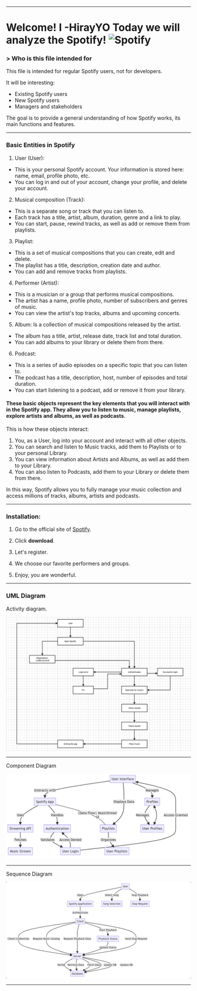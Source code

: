 ---------------------------------------------------------------------------------------------------------------------------------------------------------------------------------------------------------------------------------------------------------------------------------------------------------------

# Welcome! I **-HirayYO**  Today we will analyze the Spotify! ![Spotify](https://digiseller.mycdn.ink/preview/820112/p1_3450772_0bbe1bea.png)


### > Who is this file intended for

This file is intended for regular Spotify users, not for developers.

It will be interesting:

- Existing Spotify users
- New Spotify users
- Managers and stakeholders

The goal is to provide a general understanding of how Spotify works, its main functions and features.


---------------------------------------------------------------------------------------------------------------------------------------------------------------


### Basic Entities in Spotify

1. User (User):
 - This is your personal Spotify account. Your information is stored here: name, email, profile photo, etc.
 - You can log in and out of your account, change your profile, and delete your account.

2. Musical composition (Track):
- This is a separate song or track that you can listen to.
 - Each track has a title, artist, album, duration, genre and a link to play.
 - You can start, pause, rewind tracks, as well as add or remove them from playlists.

3. Playlist:
 - This is a set of musical compositions that you can create, edit and delete.
 - The playlist has a title, description, creation date and author.
 - You can add and remove tracks from playlists.

4. Performer (Artist):
 - This is a musician or a group that performs musical compositions.
 - The artist has a name, profile photo, number of subscribers and genres of music.
 - You can view the artist's top tracks, albums and upcoming concerts.

5. Album:
Is a collection of musical compositions released by the artist.
 - The album has a title, artist, release date, track list and total duration.
 - You can add albums to your library or delete them from there.

6. Podcast:
 - This is a series of audio episodes on a specific topic that you can listen to.
 - The podcast has a title, description, host, number of episodes and total duration.
 - You can start listening to a podcast, add or remove it from your library.

#### These basic objects represent the key elements that you will interact with in the Spotify app. They allow you to listen to music, manage playlists, explore artists and albums, as well as podcasts.

This is how these objects interact:

1. You, as a User, log into your account and interact with all other objects.
2. You can search and listen to Music tracks, add them to Playlists or to your personal Library.
3. You can view information about Artists and Albums, as well as add them to your Library.
4. You can also listen to Podcasts, add them to your Library or delete them from there.

In this way, Spotify allows you to fully manage your music collection and access millions of tracks, albums, artists and podcasts.

---------------------------------------------------------------------------------------------------------------------------------------------------------------


### Installation:

1. Go to the official site of [Spotify](https://www.spotify.com/).
 
2. Click **download**.

3. Let's register.

4. We choose our favorite performers and groups.

5. Enjoy, you are wonderful.

---------------------------------------------------------------------------------------------------------------------------------------------------------------------------------------------------------------------------------------------------------------------------------------------------------------

### UML Diagram
 
Activity diagram.

![Activity diagram](https://github.com/HirayYo/Artur-IS31/blob/main/Activity%20diagram.png)

---------------------------------------------------------------------------------------------------------------------------------------------------------------------------------------------------------------------------------------------------------------------------------------------------------------

Component Diagram

![diagram](https://github.com/HirayYo/Artur-IS31/blob/main/Component%20Diagram)

---------------------------------------------------------------------------------------------------------------------------------------------------------------------------------------------------------------------------------------------------------------------------------------------------------------

Sequence Diagram

![dia](https://github.com/HirayYo/Artur-IS31/blob/main/%D0%B8%D0%B7%D0%BE%D0%B1%D1%80%D0%B0%D0%B6%D0%B5%D0%BD%D0%B8%D0%B5_2024-09-19_012123450.png)

---------------------------------------------------------------------------------------------------------------------------------------------------------------------------------------------------------------------------------------------------------------------------------------------------------------
